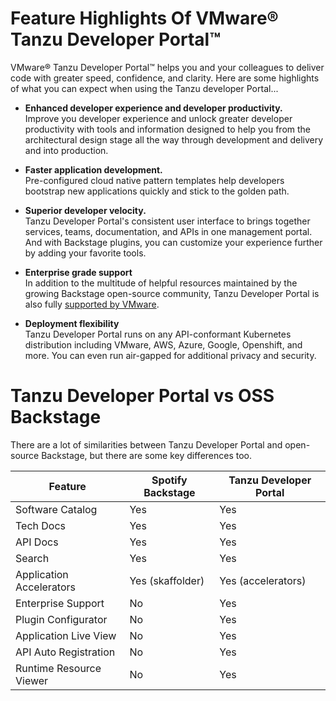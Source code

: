 # Feature Highlights Of VMware® Tanzu Developer Portal™

VMware® Tanzu Developer Portal™ helps you and your colleagues to deliver code with greater speed, confidence, and clarity. Here are some highlights of what you can expect when using the Tanzu developer Portal...

* **Enhanced developer experience and developer productivity.** </br>
Improve you developer experience and unlock greater developer productivity with tools and information designed to help you from the architectural design stage all the way through development and delivery and into production.

* **Faster application development.** </br>
Pre-configured cloud native pattern templates help developers bootstrap new applications quickly and stick to the golden path.

* **Superior developer velocity.** </br>
Tanzu Developer Portal's consistent user interface to brings together services, teams, documentation, and APIs in one management portal. And with Backstage plugins, you can customize your experience further by adding your favorite tools.

* **Enterprise grade support** </br>
In addition to the multitude of helpful resources maintained by the growing Backstage open-source community, Tanzu Developer Portal is also fully [supported by VMware](https://tanzu.vmware.com/support).

* **Deployment flexibility** </br>
Tanzu Developer Portal runs on any API-conformant Kubernetes distribution including VMware, AWS, Azure, Google, Openshift, and more. You can even run air-gapped for additional privacy and security.

# Tanzu Developer Portal vs OSS Backstage

There are a lot of similarities between Tanzu Developer Portal and open-source Backstage, but there are some key differences too.


| **Feature**              | **Spotify Backstage** | **Tanzu Developer Portal** |
|--------------------------|-----------------------|----------------------------|
| Software Catalog         | Yes                   | Yes                        |
| Tech Docs                | Yes                   | Yes                        |
| API Docs                 | Yes                   | Yes                        |
| Search                   | Yes                   | Yes                        |
| Application Accelerators | Yes (skaffolder)      | Yes (accelerators)         |
| Enterprise Support       | No                    | Yes                        |
| Plugin Configurator      | No                    | Yes                        |
| Application Live View    | No                    | Yes                        |
| API Auto Registration    | No                    | Yes                        |
| Runtime Resource Viewer  | No                    | Yes                        |



